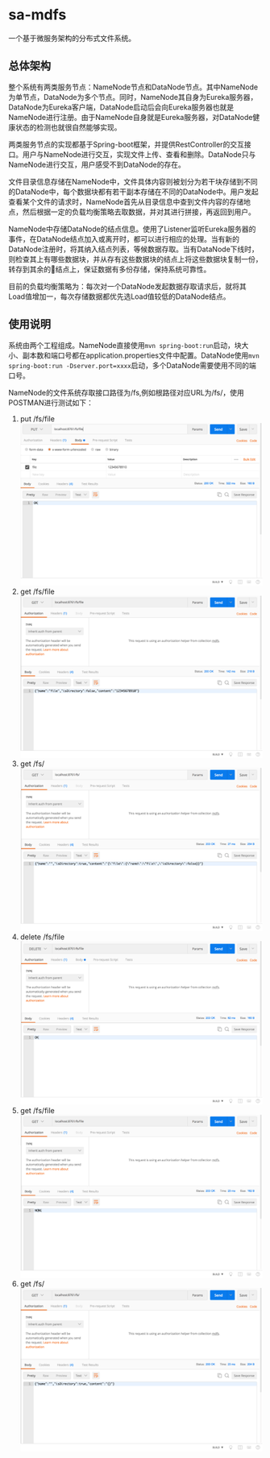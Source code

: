 # sa-mdfs
一个基于微服务架构的分布式文件系统。

## 总体架构
整个系统有两类服务节点：NameNode节点和DataNode节点。其中NameNode为单节点，DataNode为多个节点。同时，NameNode其自身为Eureka服务器，DataNode为Eureka客户端，DataNode启动后会向Eureka服务器也就是NameNode进行注册。由于NameNode自身就是Eureka服务器，对DataNode健康状态的检测也就很自然能够实现。

两类服务节点的实现都基于Spring-boot框架，并提供RestController的交互接口。用户与NameNode进行交互，实现文件上传、查看和删除。DataNode只与NameNode进行交互，用户感受不到DataNode的存在。

文件目录信息存储在NameNode中，文件具体内容则被划分为若干块存储到不同的DataNode中，每个数据块都有若干副本存储在不同的DataNode中。用户发起查看某个文件的请求时，NameNode首先从目录信息中查到文件内容的存储地点，然后根据一定的负载均衡策略去取数据，并对其进行拼接，再返回到用户。

NameNode中存储DataNode的结点信息。使用了Listener监听Eureka服务器的事件，在DataNode结点加入或离开时，都可以进行相应的处理。当有新的DataNode注册时，将其纳入结点列表，等候数据存取。当有DataNode下线时，则检查其上有哪些数据块，并从存有这些数据块的结点上将这些数据块复制一份，转存到其余的结点上，保证数据有多份存储，保持系统可靠性。

目前的负载均衡策略为：每次对一个DataNode发起数据存取请求后，就将其Load值增加一，每次存储数据都优先选Load值较低的DataNode结点。

## 使用说明
系统由两个工程组成。NameNode直接使用`mvn spring-boot:run`启动，块大小、副本数和端口号都在application.properties文件中配置。DataNode使用`mvn spring-boot:run -Dserver.port=xxxx`启动，多个DataNode需要使用不同的端口号。

NameNode的文件系统存取接口路径为/fs,例如根路径对应URL为/fs/，使用POSTMAN进行测试如下：
1. put /fs/file
![](./readme_res/put.png)
2. get /fs/file
![](./readme_res/get1.png)
3. get /fs/
![](./readme_res/getd1.png)
4. delete /fs/file
![](./readme_res/delete.png)
5. get /fs/file
![](./readme_res/get2.png)
6. get /fs/
![](./readme_res/getd2.png)
